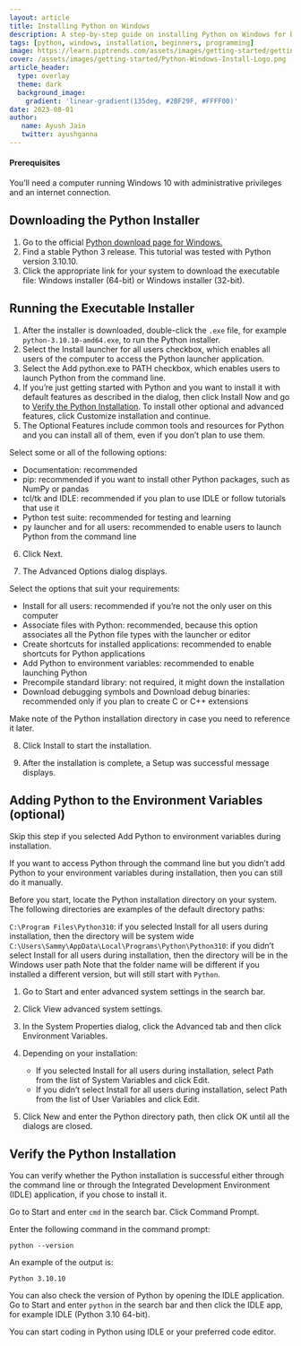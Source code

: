 ```yaml
---
layout: article
title: Installing Python on Windows
description: A step-by-step guide on installing Python on Windows for beginners.
tags: [python, windows, installation, beginners, programming]
image: https://learn.piptrends.com/assets/images/getting-started/getting-started-python-installation-cover.png
cover: /assets/images/getting-started/Python-Windows-Install-Logo.png
article_header:
  type: overlay
  theme: dark
  background_image:
    gradient: 'linear-gradient(135deg, #2BF29F, #FFFF00)'
date: 2023-08-01
author: 
   name: Ayush Jain
   twitter: ayushganna
---
```


#### Prerequisites
You’ll need a computer running Windows 10 with administrative privileges and an internet connection.

## Downloading the Python Installer

1. Go to the official [Python download page for Windows.](https://www.python.org/downloads/windows/)
2. Find a stable Python 3 release. This tutorial was tested with Python version 3.10.10.
3. Click the appropriate link for your system to download the executable file: Windows installer (64-bit) or Windows installer (32-bit).


## Running the Executable Installer

1. After the installer is downloaded, double-click the ```.exe``` file, for example ```python-3.10.10-amd64.exe```, to run the Python installer.
2. Select the Install launcher for all users checkbox, which enables all users of the computer to access the Python launcher application.
3. Select the Add python.exe to PATH checkbox, which enables users to launch Python from the command line.
4. If you’re just getting started with Python and you want to install it with default features as described in the dialog, then click Install Now and go to [Verify the Python Installation](#verify-the-python-installation). To install other optional and advanced features, click Customize installation and continue.
5. The Optional Features include common tools and resources for Python and you can install all of them, even if you don’t plan to use them.

Select some or all of the following options:
* Documentation: recommended
* pip: recommended if you want to install other Python packages, such as NumPy or pandas
* tcl/tk and IDLE: recommended if you plan to use IDLE or follow tutorials that use it
* Python test suite: recommended for testing and learning
* py launcher and for all users: recommended to enable users to launch Python from the command line

6. Click Next.

7. The Advanced Options dialog displays.

Select the options that suit your requirements:

* Install for all users: recommended if you’re not the only user on this computer
* Associate files with Python: recommended, because this option associates all the Python file types with the launcher or editor
* Create shortcuts for installed applications: recommended to enable shortcuts for Python applications
* Add Python to environment variables: recommended to enable launching Python
* Precompile standard library: not required, it might down the installation
* Download debugging symbols and Download debug binaries: recommended only if you plan to create C or C++ extensions

Make note of the Python installation directory in case you need to reference it later.

8. Click Install to start the installation.

9. After the installation is complete, a Setup was successful message displays.

## Adding Python to the Environment Variables (optional)
Skip this step if you selected Add Python to environment variables during installation.

If you want to access Python through the command line but you didn’t add Python to your environment variables during installation, then you can still do it manually.

Before you start, locate the Python installation directory on your system. The following directories are examples of the default directory paths:

```C:\Program Files\Python310```: if you selected Install for all users during installation, then the directory will be system wide
```C:\Users\Sammy\AppData\Local\Programs\Python\Python310```: if you didn’t select Install for all users during installation, then the directory will be in the Windows user path
Note that the folder name will be different if you installed a different version, but will still start with ```Python```.

1. Go to Start and enter advanced system settings in the search bar.
2. Click View advanced system settings.
3. In the System Properties dialog, click the Advanced tab and then click Environment Variables.
4. Depending on your installation:

    * If you selected Install for all users during installation, select Path from the list of System Variables and click Edit.
    * If you didn’t select Install for all users during installation, select Path from the list of User Variables and click Edit.
5. Click New and enter the Python directory path, then click OK until all the dialogs are closed.

## Verify the Python Installation
You can verify whether the Python installation is successful either through the command line or through the Integrated Development Environment (IDLE) application, if you chose to install it.

Go to Start and enter ```cmd``` in the search bar. Click Command Prompt.

Enter the following command in the command prompt:

```
python --version
```

An example of the output is:

```
Python 3.10.10
```

You can also check the version of Python by opening the IDLE application. Go to Start and enter ```python``` in the search bar and then click the IDLE app, for example IDLE (Python 3.10 64-bit).

You can start coding in Python using IDLE or your preferred code editor.
